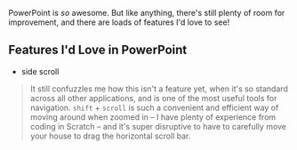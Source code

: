 PowerPoint is *so* awesome. But like anything, there's still plenty of room for improvement, and there are loads of features I'd love to see!


## Features I'd Love in PowerPoint

- side scroll
> It still confuzzles me how this isn't a feature yet, when it's so standard across all other applications, and is one of the most useful tools for navigation. `shift` + `scroll` is such a convenient and efficient way of moving around when zoomed in – I have plenty of experience from coding in Scratch – and it's super disruptive to have to carefully move your house to drag the horizontal scroll bar.